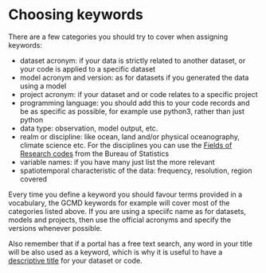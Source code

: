 # Choosing keywords

There are a few categories you should try to cover when assigning keywords:

* dataset acronym: if your data is strictly related to another dataset, or your code is applied to a specific dataset
* model acronym and version: as for datasets if you generated the data using a model
* project acronym: if your dataset and or code relates to a specific project 
* programming language:  you should add this to your code records and be as specific as possible, for example use python3, rather than just python
* data type: observation, model output, etc.
* realm or discipline: like ocean, land and/or physical oceanography, climate science etc. For the disciplines you can use the [Fields of Research codes](http://climate-cms.wikis.unsw.edu.au/Field_of_Research_codes) from the Bureau of Statistics
* variable names: if you have many just list the more relevant
* spatiotemporal characteristic of the data: frequency, resolution, region covered

Every time you define a keyword you should favour terms provided in a vocabulary, the GCMD keywords for example will cover most of the categories listed above. If you are using a speciifc name as for datasets, models and projects, then use the official acronyms and specify the versions whenever possible.

Also remember that if a portal has a free text search, any word in your title will be also used as a keyword, which is why it is useful to have a [descriptive title](http://climate-cms.wikis.unsw.edu.au/Descriptive_title) for your dataset or code.

